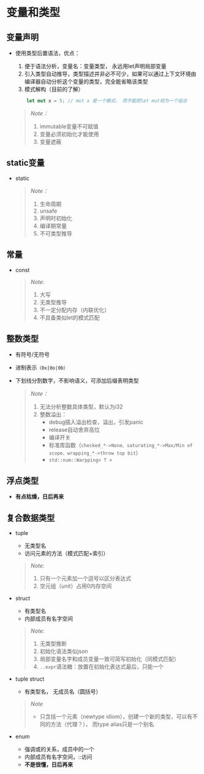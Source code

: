 # 变量和类型

## 变量声明
- 使用类型后置语法，优点：  
    1. 便于语法分析，变量名：变量类型， 永远用let声明局部变量
    2. 引入类型自动推导，类型描述并非必不可少，如果可以通过上下文环境由编译器自动分析这个变量的类型，完全能省略该类型
    3. 模式解构（目前的了解）
    ```rust
        let mut x = 5; // mut x 是一个模式， 而不能把let mut视为一个组合
    ```

    > *Note：*        
    > 1.  immutable变量不可赋值    
    > 2. 变量必须初始化才能使用   
    > 3. 变量遮蔽

## static变量
- static
    > *Note：*    
    > 1. 生命周期
    > 2. unsafe
    > 3. 声明时初始化
    > 4. 编译期常量
    > 5. 不可类型推导

## 常量
- const
    > *Note:*     
    > 1. 大写
    > 2. 无类型推导
    > 3. 不一定分配内存（内联优化）
    > 4. 不具备类似let的模式匹配

## 整数类型
- 有符号/无符号
- 进制表示`（0x|0o|0b）`
- 下划线分割数字，不影响语义，可添加后缀表明类型   

    >*Note：*    
    >1. 无法分析整数具体类型，默认为i32
    >2. 整数溢出：
    >    - debug插入溢出检查，溢出，引发panic
    >    - release自动舍弃高位
    >    - 编译开关
    >    - 标准库函数（`checked_*->None、saturating_*->Max/Min of scope、wrapping_*->throw top bit`）
    >    - `std::num::Warpping< T >`

## 浮点类型
- **有点枯燥，日后再来**

## 复合数据类型

- tuple
    - 无类型名
    - 访问元素的方法（模式匹配+索引）

    >    *Note:*     
    >    1. 只有一个元素加一个逗号以区分表达式   
    >    2. 空元组（unit）占用0内存空间

- struct    
    - 有类型名
    - 内部成员有名字空间

    > *Note:* 
    >    1. 无类型推断
    >    2. 初始化语法类似json
    >    3. 局部变量名字和成员变量一致可简写初始化（同模式匹配）
    >    4. `..expr`语法糖：放置在初始化表达式最后，只能一个

- tuple struct
    - 有类型名， 无成员名（圆括号）

    > *Note*  
    > - 只含括一个元素（newtype idiom），创建一个新的类型，可以有不同的方法（代理？）， 而type alias只是一个别名

- enum 
    - 强调或的关系，成员中的一个
    - 内部成员有名字空间，::访问
    - **不是很懂，日后再来**
